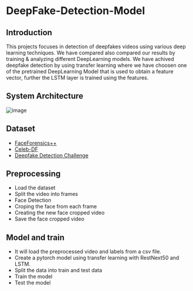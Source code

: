 # DeepFake-Detection-Model
## Introduction
This projects focuses in detection of deepfakes videos using various deep learning techniques. We have compared also compared our results by training & analyzing different DeepLearning models. We have achived deepfake detection by using transfer learning where we have choosen one of the pretrained DeepLearning Model that is used to obtain a feature vector, further the LSTM layer is trained using the features.

## System Architecture

![image](https://github.com/himansh19/DeepFake-Detection-Model/assets/89848299/a2aef78c-b142-40e9-926d-d73e53712a5d)

 ## Dataset 
  - [FaceForensics++](https://github.com/ondyari/FaceForensics)
  - [Celeb-DF](https://github.com/yuezunli/celeb-deepfakeforensics)
  - [Deepfake Detection Challenge](https://www.kaggle.com/c/deepfake-detection-challenge/data)

## Preprocessing
  - Load the dataset
  - Split the video into frames
  - Face Detection
  - Croping the face from each frame
  - Creating the new face cropped video
  - Save the face cropped video
    
## Model and train
  - It will load the preprocessed video and labels from a csv file.
  - Create a pytorch model using transfer learning with RestNext50 and LSTM.
  - Split the data into train and test data
  - Train the model
  - Test the model
  
